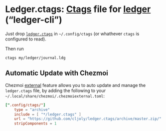 # Ledger.ctags: [Ctags](https://ctags.io/) file for [ledger](https://ledger-cli.org/) (“ledger-cli”)

Just drop [`ledger.ctags`](https://github.com/cljoly/ledger.ctags/blob/main/ledger.ctags) in `~/.config/ctags` (or whathever `ctags` is configured to read).

Then run
```
ctags my/ledger/journal.ldg
```

## Automatic Update with Chezmoi

Chezmoi [external](https://www.chezmoi.io/reference/special-files-and-directories/chezmoiexternal-format/) feature allows you to auto update and manage the `ledger.ctags` file, by adding the following to your `~/.local/share/chezmoi/.chezmoiexternal.toml`:

```toml
[".config/ctags/"]
    type = "archive"
    include = [ "*/ledger.ctags" ]
    url = "https://github.com/cljoly/ledger.ctags/archive/master.zip/"
    stripComponents = 1
```
